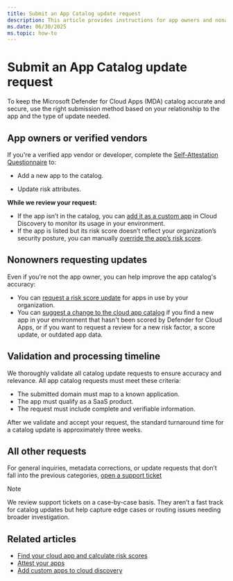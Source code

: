 ```yaml
---
title: Submit an App Catalog update request
description: This article provides instructions for app owners and nonapp owners on how to submit an update request for an app in the Defender for Cloud Apps catalog.
ms.date: 06/30/2025
ms.topic: how-to
---
```


# Submit an App Catalog update request

To keep the Microsoft Defender for Cloud Apps (MDA) catalog accurate and secure, use the right submission method based on your relationship to the app and the type of update needed.

## App owners or verified vendors

If you're a verified app vendor or developer, complete the [Self-Attestation Questionnaire](https://forms.office.com/Pages/ResponsePage.aspx?id=v4j5cvGGr0GRqy180BHbR4CRHM-U7CtKpJma_QJAnSlUMEpLQzBaQ1hWNDMxUEhRNFI3Q0FZUkdWRC4u) to:

- Add a new app to the catalog.

- Update risk attributes.

**While we review your request:**

- If the app isn’t in the catalog, you can [add it as a custom app](cloud-discovery-custom-apps.md) in Cloud Discovery to monitor its usage in your environment.
- If the app is listed but its risk score doesn’t reflect your organization’s security posture, you can manually [override the app’s risk score](risk-score.md#override-the-risk-score).

## Nonowners requesting updates

Even if you're not the app owner, you can help improve the app catalog's accuracy:

- You can [request a risk score update](risk-score.md#customize-the-risk-score) for apps in use by your organization.
- You can [suggest a change to the cloud app catalog](risk-score.md#suggest-a-change-to-the-cloud-app-catalog) if you find a new app in your environment that hasn't been scored by Defender for Cloud Apps, or if you want to request a review for a new risk factor, a score update, or outdated app data.

## Validation and processing timeline

We thoroughly validate all catalog update requests to ensure accuracy and relevance. All app catalog requests must meet these criteria:

- The submitted domain must map to a known application.
- The app must qualify as a SaaS product.
- The request must include complete and verifiable information.

After we validate and accept your request, the standard turnaround time for a catalog update is approximately three weeks.

## All other requests

For general inquiries, metadata corrections, or update requests that don’t fall into the previous categories, [open a support ticket](/defender-cloud-apps/support-and-ts)

> [!NOTE]
> We review support tickets on a case-by-case basis. They aren’t a fast track for catalog updates but help capture edge cases or routing issues needing broader investigation.


## Related articles

- [Find your cloud app and calculate risk scores](risk-score.md)
- [Attest your apps](attest-your-app.md)
- [Add custom apps to cloud discovery](cloud-discovery-custom-apps.md)
